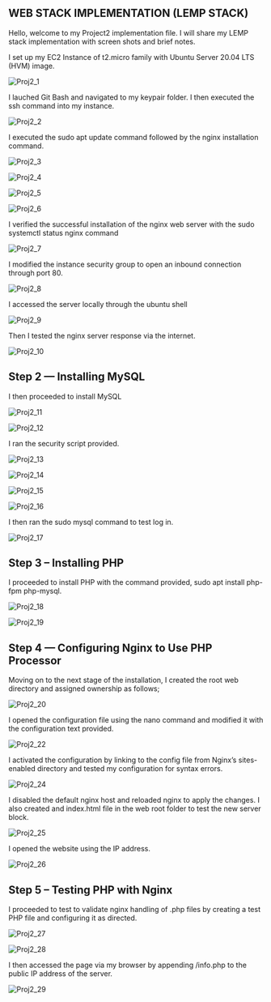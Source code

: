 ## WEB STACK IMPLEMENTATION (LEMP STACK)

Hello, welcome to my Project2 implementation file. I will share my LEMP stack implementation with screen shots and brief notes.

I set up my EC2 Instance of t2.micro family with Ubuntu Server 20.04 LTS (HVM) image.

![Proj2_1](https://user-images.githubusercontent.com/20802925/116990120-96e6a000-acca-11eb-8639-454aee118d1e.PNG)

I lauched Git Bash and navigated to my keypair folder. I then executed the ssh command into my instance.

![Proj2_2](https://user-images.githubusercontent.com/20802925/116990388-f2b12900-acca-11eb-904d-ebf0d23f642e.PNG)

I executed the sudo apt update command followed by the nginx installation command.

![Proj2_3](https://user-images.githubusercontent.com/20802925/116990632-4f144880-accb-11eb-93b6-ee7c623e9272.PNG)

![Proj2_4](https://user-images.githubusercontent.com/20802925/116990641-52a7cf80-accb-11eb-878e-dc2c04c4966a.PNG)

![Proj2_5](https://user-images.githubusercontent.com/20802925/116990660-563b5680-accb-11eb-8641-4cfd222f4c32.PNG)

![Proj2_6](https://user-images.githubusercontent.com/20802925/116990670-59364700-accb-11eb-9082-ab9e4fc0ce14.PNG)

I verified the successful installation of the nginx web server with the sudo systemctl status nginx command

![Proj2_7](https://user-images.githubusercontent.com/20802925/116990930-b7fbc080-accb-11eb-9635-5e396ceab1d2.PNG)

I modified the instance security group to open an inbound connection through port 80.

![Proj2_8](https://user-images.githubusercontent.com/20802925/116991110-f8f3d500-accb-11eb-9e1c-9afa115f30e9.PNG)

I accessed the server locally through the ubuntu shell

![Proj2_9](https://user-images.githubusercontent.com/20802925/116991266-35273580-accc-11eb-880c-42d3fafdf68c.PNG)

Then I tested the nginx server response via the internet.

![Proj2_10](https://user-images.githubusercontent.com/20802925/116991521-92bb8200-accc-11eb-9840-9633a29e7bb3.PNG)

## Step 2 — Installing MySQL

I then proceeded to install MySQL

![Proj2_11](https://user-images.githubusercontent.com/20802925/116991645-c8606b00-accc-11eb-85ec-38a9dfd6df45.PNG)

![Proj2_12](https://user-images.githubusercontent.com/20802925/116991691-dca46800-accc-11eb-939a-f1e79714a889.PNG)

I ran the security script provided.

![Proj2_13](https://user-images.githubusercontent.com/20802925/116991986-47ee3a00-accd-11eb-9a6a-e05c0715d165.PNG)

![Proj2_14](https://user-images.githubusercontent.com/20802925/116991997-4ae92a80-accd-11eb-882d-3fab0c40d239.PNG)

![Proj2_15](https://user-images.githubusercontent.com/20802925/116992006-4d4b8480-accd-11eb-9e6b-d2b1050f0306.PNG)

![Proj2_16](https://user-images.githubusercontent.com/20802925/116992014-50467500-accd-11eb-811b-c63c331e2b7e.PNG)

I then ran the sudo mysql command to test log in.

![Proj2_17](https://user-images.githubusercontent.com/20802925/116992386-d4006180-accd-11eb-9c0c-ccccbd84ed96.PNG)

## Step 3 – Installing PHP

I proceeded to install PHP with the command provided, sudo apt install php-fpm php-mysql.

![Proj2_18](https://user-images.githubusercontent.com/20802925/116993086-e333df00-acce-11eb-8604-ea1dfe2c3d94.PNG)

![Proj2_19](https://user-images.githubusercontent.com/20802925/116993096-e5963900-acce-11eb-8727-efec0efc1351.PNG)

## Step 4 — Configuring Nginx to Use PHP Processor

Moving on to the next stage of the installation, I created the root web directory and assigned ownership as follows;

![Proj2_20](https://user-images.githubusercontent.com/20802925/116993873-f1362f80-accf-11eb-83b9-d52acb645f80.PNG)

I opened the configuration file using the nano command and modified it with the configuration text provided.

![Proj2_22](https://user-images.githubusercontent.com/20802925/116994086-30fd1700-acd0-11eb-9778-ffbe09a09e82.PNG)

I activated the configuration by linking to the config file from Nginx’s sites-enabled directory and tested my configuration for syntax errors.

![Proj2_24](https://user-images.githubusercontent.com/20802925/116994443-a1a43380-acd0-11eb-8cd7-a80d73c98f30.PNG)

I disabled the default nginx host and reloaded nginx to apply the changes. I also created and index.html file in the web root folder to test the new server block.

![Proj2_25](https://user-images.githubusercontent.com/20802925/116994783-11b2b980-acd1-11eb-80fc-212587683e54.PNG)

I opened the website using the IP address.

![Proj2_26](https://user-images.githubusercontent.com/20802925/116995152-9bfb1d80-acd1-11eb-9a93-cfdcafe6d1af.PNG)

## Step 5 – Testing PHP with Nginx

I proceeded to test to validate nginx handling of .php files by creating a test PHP file and configuring it as directed.

![Proj2_27](https://user-images.githubusercontent.com/20802925/116996117-da450c80-acd2-11eb-9692-8a092236cadc.PNG)

![Proj2_28](https://user-images.githubusercontent.com/20802925/116996442-50497380-acd3-11eb-9249-adc3ac4c673d.PNG)

I then accessed the page via my browser by appending /info.php to the public IP address of the server.

![Proj2_29](https://user-images.githubusercontent.com/20802925/116996477-635c4380-acd3-11eb-880b-47f62c3d9bb7.PNG)









